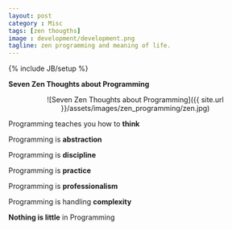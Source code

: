 ```yaml
---
layout: post
category : Misc
tags: [zen thougths]
image : development/development.png
tagline: zen programming and meaning of life.
---
```

{% include JB/setup %}

**Seven Zen Thoughts about Programming**

<!--more-->

<div style="text-align:center" markdown="1">
![Seven Zen Thoughts about Programming]({{ site.url }}/assets/images/zen_programming/zen.jpg)
</div>

Programming teaches you how to **think**

Programming is **abstraction**

Programming is **discipline**

Programming is **practice**

Programming is **professionalism**

Programming is handling **complexity**

**Nothing is little** in Programming


